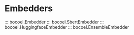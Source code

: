 # <code class="doc-symbol doc-symbol-nav doc-symbol-module"></code> Embedders

::: bocoel.Embedder
::: bocoel.SbertEmbedder
::: bocoel.HuggingfaceEmbedder
::: bocoel.EnsembleEmbedder

